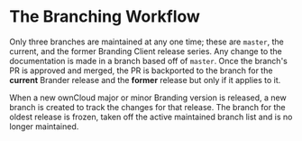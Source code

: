 # The Branching Workflow

Only three branches are maintained at any one time; these are `master`, the current, and the former Branding Client release series. Any change to the documentation is made in a branch based off of `master`. Once the branch's PR is approved and merged, the PR is backported to the branch for the **current** Brander release and the **former** release but only if it applies to it.

When a new ownCloud major or minor Branding version is released, a new branch is created to track the changes for that release. The branch for the oldest release is frozen, taken off the active maintained branch list and is no longer maintained.
